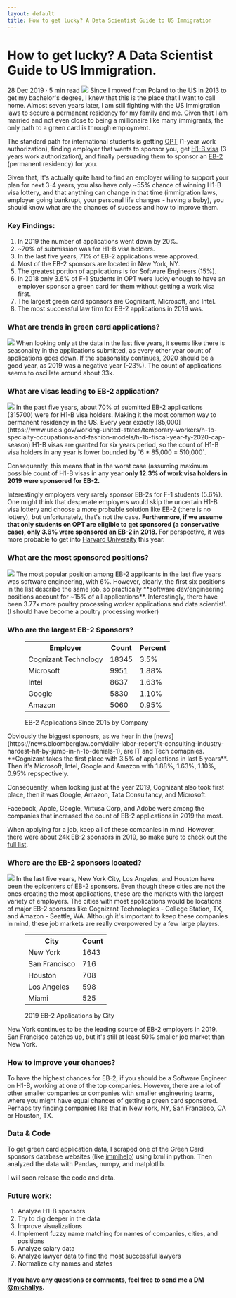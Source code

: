 ```yaml
---
layout: default
title: How to get lucky? A Data Scientist Guide to US Immigration
---
```

<h1 class="page-title">How to get lucky? A Data Scientist Guide to US Immigration.</h1>
<span class="post-date">28 Dec 2019 · 5 min read</span>
<img src="/public/pics/gc_app.jpg">
Since I moved from Poland to the US in 2013 to get my bachelor's degree, I knew that this is the place that I want to call home. Almost seven years later, I am still fighting with the US Immigration laws to secure a permanent residency for my family and me. Given that I am married and not even close to being a millionaire like many immigrants, the only path to a green card is through employment.

The standard path for international students is getting [OPT](https://www.uscis.gov/opt) (1-year work authorization), finding employer that wants to sponsor you, get [H1-B visa](https://www.uscis.gov/working-united-states/temporary-workers/h-1b-specialty-occupations-dod-cooperative-research-and-development-project-workers-and-fashion-models) (3 years work authorization), and finally persuading them to sponsor an [EB-2](https://www.uscis.gov/working-united-states/permanent-workers/employment-based-immigration-second-preference-eb-2) (permanent residency) for you.

Given that, It's actually quite hard to find an employer willing to support your plan for next 3-4 years, you also have only ~55% chance of winning H1-B visa lottery, and that anything can change in that time (immigration laws, employer going bankrupt, your personal life changes - having a baby), you should know what are the chances of success and how to improve them.

### Key Findings:
1. In 2019 the number of applications went down by 20%.
2. ~70% of submission was for H1-B visa holders.
2. In the last five years, 71% of EB-2 applications were approved.
3. Most of the EB-2 sponsors are located in New York, NY.
4. The greatest portion of applications is for Software Engineers (15%).
5. In 2018 only 3.6% of F-1 Students in OPT  were lucky enough to have an employer sponsor a green card for them without getting a work visa first.
6. The largest green card sponsors are Cognizant, Microsoft, and Intel.
7. The most successful law firm for EB-2 applications in 2019 was.

### What are trends in green card applications?
<img src="/public/pics/blog/get_lucky/trend_plot.png">
When looking only at the data in the last five years, it seems like there is seasonality in the applications submitted, as every other year count of applications goes down. If the seasonality continues, 2020 should be a good year, as 2019 was a negative year (-23%). The count of applications seems to oscillate around about 33k.

### What are visas leading to EB-2 application?
<img src="/public/pics/blog/get_lucky/visas_pie.png">
In the past five years, about 70% of submitted EB-2 applications (315700) were for H1-B visa holders. Making it the most common way to permanent residency in the US. Every year exactly [85,000](https://www.uscis.gov/working-united-states/temporary-workers/h-1b-specialty-occupations-and-fashion-models/h-1b-fiscal-year-fy-2020-cap-season) H1-B visas are granted for six years period, so the count of H1-B visa holders in any year is lower bounded by `6 * 85,000 = 510,000`.

Consequently, this means that in the worst case (assuming maximum possible count of H1-B visas in any year **only 12.3% of work visa holders in 2019 were sponsored for EB-2.**

Interestingly employers very rarely sponsor EB-2s for F-1 students (5.6%). One might think that desperate employers would skip the uncertain H1-B visa lottery and choose a more probable solution like EB-2 (there is no lottery), but unfortunately, that's not the case. **Furthermore, if we assume that only students on OPT are eligible to get sponsored (a conservative case), only 3.6%  were sponsored an EB-2 in 2018.** For perspective, it was more probable to get into [Harvard University](https://college.harvard.edu/admissions/admissions-statistics) this year.

### What are the most sponsored positions?
<img src="/public/pics/blog/get_lucky/pos_bar.png">
The most popular position among EB-2 applicants in the last five years was software engineering, with 6%. However, clearly, the first six positions in the list describe the same job, so practically **software dev/engineering positions account for ~15% of all applications**. Interestingly, there have been 3.77x more poultry processing worker applications and data scientist'. (I should have become a poultry processing worker)

### Who are the largest EB-2 Sponsors?

<figure>
  <table>
    <tr>
      <th>Employer</th>
      <th>Count</th>
      <th>Percent</th>
    </tr>
    <tr>
      <td>Cognizant Technology</td>
      <td>18345</td>
      <td>3.5%</td>
    </tr>
    <tr>
      <td>Microsoft</td>
      <td>9951</td>
      <td>1.88%</td>
    </tr>
    <tr>
      <td>Intel</td>
      <td>8637</td>
      <td>1.63%</td>
    </tr>
    <tr>
      <td>Google</td>
      <td>5830</td>
      <td>1.10%</td>
    </tr>
    <tr>
      <td>Amazon</td>
      <td>5060</td>
      <td>0.95%</td>
    </tr>
  </table>
  <figcaption class="image-caption">EB-2 Applications Since 2015 by Company</figcaption>
</figure>
Obviously the biggest sponosrs, as we hear in the [news](https://news.bloomberglaw.com/daily-labor-report/it-consulting-industry-hardest-hit-by-jump-in-h-1b-denials-1), are IT and Tech comapnies. **Cognizant takes the first place with 3.5% of applications in last 5 years**. Then it's Microsoft, Intel, Google and Amazon with 1.88%, 1.63%, 1.10%, 0.95% repspectively.

Consequently, when looking just at the year 2019, Cognizant also took first place, then it was Google, Amazon, Tata Consultancy, and Microsoft.

Facebook, Apple, Google, Virtusa Corp, and Adobe were among the companies that increased the count of EB-2 applications in 2019 the most.

When applying for a job, keep all of these companies in mind. However, there were about 24k EB-2 sponsors in 2019, so make sure to check out the [full list](/blog/2019/12/emp_list_2019.csv).

### Where are the EB-2 sponsors located?
<img src="/public/pics/blog/get_lucky/city_bar.png">
In the last five years, New York City, Los Angeles, and Houston have been the epicenters of EB-2 sponsors. Even though these cities are not the ones creating the most applications, these are the markets with the largest variety of employers. The cities with most applications would be locations of major EB-2 sponsors like Cognizant Technologies - College Station, TX, and Amazon - Seattle, WA. Although it's important to keep these companies in mind, these job markets are really overpowered by a few large players.

<figure>
  <table>
    <tr>
      <th>City</th>
      <th>Count</th>
    </tr>
    <tr>
      <td>New York</td>
      <td>1643</td>
    </tr>
    <tr>
      <td>San Francisco</td>
      <td>716</td>
    </tr>
    <tr>
      <td>Houston</td>
      <td>708</td>
    </tr>
    <tr>
      <td>Los Angeles</td>
      <td>598</td>
    </tr>
    <tr>
      <td>Miami</td>
      <td>525</td>
    </tr>
  </table>
  <figcaption class="image-caption">2019 EB-2 Applications by City</figcaption>
</figure>

New York continues to be the leading source of EB-2 employers in 2019. San Francisco catches up, but it's still at least 50% smaller job market than New York.

### How to improve your chances?
To have the highest chances for EB-2, if you should be a Software Engineer on H1-B, working at one of the top companies. However, there are a lot of other smaller companies or companies with smaller engineering teams, where you might have equal chances of getting a green card sponsored. Perhaps try finding companies like that in New York, NY, San Francisco, CA or Houston, TX.

### Data & Code
To get green card application data, I scraped one of the Green Card sponsors database websites (like [immihelp](https://immihelp.com)) using lxml in python. Then analyzed the data with Pandas, numpy, and matplotlib.

I will soon release the code and data.

### Future work:
1. Analyze H1-B sponsors
2. Try to dig deeper in the data
3. Improve visualizations
4. Implement fuzzy name matching for names of companies, cities, and positions
5. Analyze salary data
6. Analyze lawyer data to find the most successful lawyers
7. Normalize city names and states

#### If you have any questions or comments, feel free to send me a DM [@michallys](https://twitter.com/michallys).
